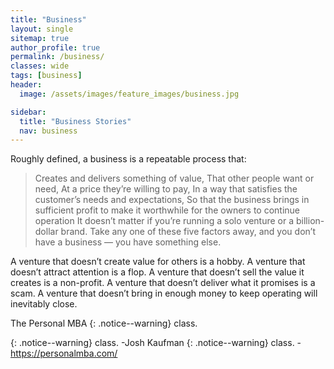```yaml
---
title: "Business"
layout: single
sitemap: true
author_profile: true
permalink: /business/
classes: wide
tags: [business]
header:
  image: /assets/images/feature_images/business.jpg

sidebar:
  title: "Business Stories"
  nav: business
---
```


Roughly defined, a business is a repeatable process that:

> Creates and delivers something of value,
> That other people want or need,
> At a price they’re willing to pay,
> In a way that satisfies the customer’s needs and expectations,
> So that the business brings in sufficient profit to make it worthwhile for the owners to continue operation
> It doesn’t matter if you’re running a solo venture or a billion-dollar brand. Take any one of these five factors away, and you don’t have a business — you have something else.

A venture that doesn’t create value for others is a hobby.
A venture that doesn’t attract attention is a flop.
A venture that doesn’t sell the value it creates is a non-profit.
A venture that doesn’t deliver what it promises is a scam.
A venture that doesn’t bring in enough money to keep operating will inevitably close.


The Personal MBA {: .notice--warning} class.

{: .notice--warning} class. -Josh Kaufman
{: .notice--warning} class. -https://personalmba.com/